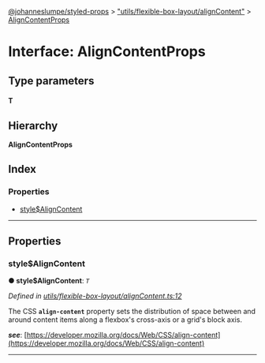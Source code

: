 [@johanneslumpe/styled-props](../README.md) > ["utils/flexible-box-layout/alignContent"](../modules/_utils_flexible_box_layout_aligncontent_.md) > [AlignContentProps](../interfaces/_utils_flexible_box_layout_aligncontent_.aligncontentprops.md)

# Interface: AlignContentProps

## Type parameters
#### T 
## Hierarchy

**AlignContentProps**

## Index

### Properties

* [style$AlignContent](_utils_flexible_box_layout_aligncontent_.aligncontentprops.md#style_aligncontent)

---

## Properties

<a id="style_aligncontent"></a>

###  style$AlignContent

**● style$AlignContent**: *`T`*

*Defined in [utils/flexible-box-layout/alignContent.ts:12](https://github.com/johanneslumpe/styled-props/blob/8e709f1/src/utils/flexible-box-layout/alignContent.ts#L12)*

The CSS **`align-content`** property sets the distribution of space between and around content items along a flexbox's cross-axis or a grid's block axis.

*__see__*: [https://developer.mozilla.org/docs/Web/CSS/align-content](https://developer.mozilla.org/docs/Web/CSS/align-content)

___

